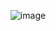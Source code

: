 
<div align="center">
  
![image](https://user-images.githubusercontent.com/81451165/142796650-dcb8fb77-e829-40fc-a2a9-246b8b036db6.png)

</div>


